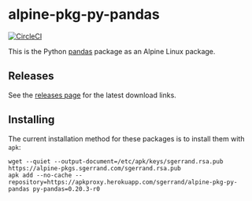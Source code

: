 # alpine-pkg-py-pandas

[![CircleCI](https://circleci.com/gh/sgerrand/alpine-pkg-py-pandas/tree/master.svg?style=svg)](https://circleci.com/gh/sgerrand/alpine-pkg-py-pandas/tree/master)

This is the Python [pandas][pandas] package as an Alpine Linux package.

## Releases

See the [releases page](https://github.com/sgerrand/alpine-pkg-py-pandas/releases) for the latest
download links.

## Installing

The current installation method for these packages is to install them with `apk`:

    wget --quiet --output-document=/etc/apk/keys/sgerrand.rsa.pub https://alpine-pkgs.sgerrand.com/sgerrand.rsa.pub
    apk add --no-cache --repository=https://apkproxy.herokuapp.com/sgerrand/alpine-pkg-py-pandas py-pandas=0.20.3-r0

[pandas]: https://pandas.pydata.org/
